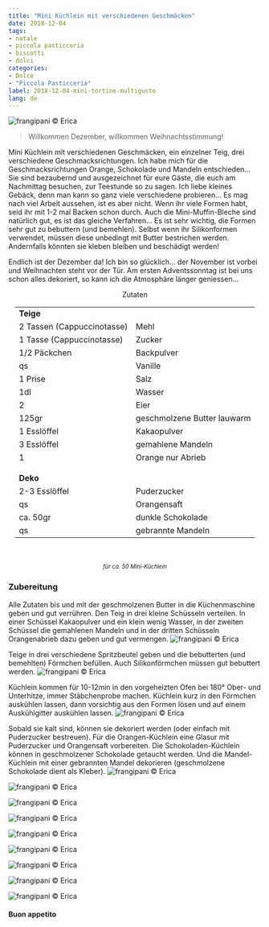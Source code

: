 ```yaml
---
title: "Mini Küchlein mit verschiedenen Geschmäcken"
date: 2018-12-04
tags:
- natale
- piccola pasticceria
- biscotti
- dolci
categories:
- Dolce
- "Piccola Pasticceria"
label: 2018-12-04-mini-tortine-multigusto
lang: de
---
```

![](../2018-12-04-mini-tortine-multigusto/header.jpg "frangipani © Erica")

> Willkommen Dezember, willkommen Weihnachtsstimmung!

Mini Küchlein mit verschiedenen Geschmäcken, ein einzelner Teig, drei verschiedene Geschmacksrichtungen. Ich habe mich für die Geschmacksrichtungen Orange, Schokolade und Mandeln entschieden... Sie sind bezaubernd und ausgezeichnet für eure Gäste, die euch am Nachmittag besuchen, zur Teestunde so zu sagen. Ich liebe kleines Gebäck, denn man kann so ganz viele verschiedene probieren... Es mag nach viel Arbeit aussehen, ist es aber nicht. Wenn ihr viele Formen habt, seid ihr mit 1-2 mal Backen schon durch. Auch die Mini-Muffin-Bleche sind natürlich gut, es ist das gleiche Verfahren... Es ist sehr wichtig, die Formen sehr gut zu bebuttern (und bemehlen). Selbst wenn ihr Silikonformen verwendet, müssen diese unbedingt mit Butter bestrichen werden. Andernfalls könnten sie kleben bleiben und beschädigt werden!

Endlich ist der Dezember da! Ich bin so glücklich... der November ist vorbei und Weihnachten steht vor der Tür. Am ersten Adventssonntag ist bei uns schon alles dekoriert, so kann ich die Atmosphäre länger geniessen...


<div id="wrapper" style="text-align: center">
  <div id="yourdiv" style="display: inline-block;">
    <div class="ingredients">
      <div class="ingredients-title">Zutaten</div>
      <table>
        <tbody>
          <tr>
            <td colspan="2"><b>Teige</b></td>
          </tr>
          <tr>
            <td>2 Tassen (Cappuccinotasse)</td>
            <td>Mehl</td>
          </tr>
          <tr>
            <td>1 Tasse (Cappuccinotasse)</td>
            <td>Zucker</td>
          </tr>
          <tr>
            <td>1/2 Päckchen</td>
            <td>Backpulver</td>
          </tr>
          <tr>
            <td>qs</td>
            <td>Vanille</td>
          </tr>
          <tr>
            <td>1 Prise</td>
            <td>Salz</td>
          </tr>
          <tr>
            <td>1dl</td>
            <td>Wasser</td>
           </tr>
          <tr>
            <td>2</td>
            <td>Eier</td>
          </tr>
          <tr>
            <td>125gr</td>
            <td>geschmolzene Butter lauwarm</td>
          </tr>
          <tr>
            <td>1 Esslöffel</td>
            <td>Kakaopulver</td>
          </tr>
          <tr>
            <td>3 Esslöffel</td>
            <td>gemahlene Mandeln</td>
          </tr>
          <tr>
            <td>1</td>
            <td>Orange nur Abrieb</td>
          </tr>
          <tr style="height: 15px;"></tr>
          <tr>          
            <td colspan="2"><b>Deko</b></td>
          </tr>      
          <tr> 
            <td>2-3 Esslöffel</td>
            <td>Puderzucker</td>
          </tr>
          <tr>
            <td>qs</td>
            <td>Orangensaft</td>
          </tr>
          <tr>
            <td>ca. 50gr</td>
            <td>dunkle Schokolade</td>
          </tr>
          <tr>
            <td>qs</td>
            <td>gebrannte Mandeln</td>
          </tr>
        </tbody>
      </table>
      <br></br>
      <i class="pull-right" style="font-size: 80%;">für ca. 50 Mini-Küchlein</i>
    </div>
  </div>
</div>


<h3>
  <font color="grey">
    <i class="fa fa-cogs"></i>
  </font> Zubereitung
</h3>

Alle Zutaten bis und mit der geschmolzenen Butter in die Küchenmaschine geben und gut verrühren. Den Teig in drei kleine Schüsseln verteilen. In einer Schüssel Kakaopulver und ein klein wenig Wasser, in der zweiten Schüssel die gemahlenen Mandeln und in der dritten Schüsseln Orangenabrieb dazu geben und gut vermengen.
![](../2018-12-04-mini-tortine-multigusto/impasto.jpg "frangipani © Erica")

Teige in drei verschiedene Spritzbeutel geben und die bebutterten (und bemehlten) Förmchen befüllen. Auch Silikonförmchen müssen gut bebuttert werden.
![](../2018-12-04-mini-tortine-multigusto/teglia.jpg "frangipani © Erica")

Küchlein kommen für 10-12min in den vorgeheizten Ofen bei 180° Ober- und Unterhitze, immer Stäbchenprobe machen. Küchlein kurz in den Förmchen auskühlen lassen, dann vorsichtig aus den Formen lösen und auf einem Auskühlgitter auskühlen lassen.
![](../2018-12-04-mini-tortine-multigusto/sfornati.jpg "frangipani © Erica")

Sobald sie kalt sind, können sie dekoriert werden (oder einfach mit Puderzucker bestreuen). Für die Orangen-Küchlein eine Glasur mit Puderzucker und Orangensaft vorbereiten. Die Schokoladen-Küchlein können in geschmolzener Schokolade getaucht werden. Und die Mandel-Küchlein mit einer gebrannten Mandel dekorieren (geschmolzene Schokolade dient als Kleber).
![](../2018-12-04-mini-tortine-multigusto/risultato1.jpg "frangipani © Erica")

![](../2018-12-04-mini-tortine-multigusto/risultato2.jpg "frangipani © Erica")

![](../2018-12-04-mini-tortine-multigusto/risultato3.jpg "frangipani © Erica")

![](../2018-12-04-mini-tortine-multigusto/risultato4.jpg "frangipani © Erica")

![](../2018-12-04-mini-tortine-multigusto/risultato5.jpg "frangipani © Erica")

![](../2018-12-04-mini-tortine-multigusto/risultato6.jpg "frangipani © Erica")

![](../2018-12-04-mini-tortine-multigusto/risultato7.jpg "frangipani © Erica")

![](../2018-12-04-mini-tortine-multigusto/risultato8.jpg "frangipani © Erica")

![](../2018-12-04-mini-tortine-multigusto/risultato9.jpg "frangipani © Erica")

<h4>Buon appetito
  <font color="red">
    <i class="fa fa-smile-o"></i>
  </font>
</h4>

